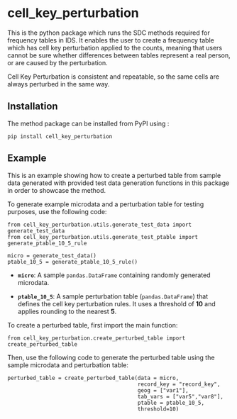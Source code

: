 # cell_key_perturbation

<!-- badges: start -->
<!-- badges: end -->

This is the python package which runs the SDC methods required for 
frequency tables in IDS.
It enables the user to create a frequency table which has cell key
perturbation applied to the counts, meaning that users cannot be sure
whether differences between tables represent a real person, or are
caused by the perturbation.

Cell Key Perturbation is consistent and repeatable, so the same cells
are always perturbed in the same way.


## Installation

The method package can be installed from PyPI using :

```
pip install cell_key_perturbation
```

## Example

This is an example showing how to create a perturbed table from sample data 
generated with provided test data generation functions in this package 
in order to showcase the method.

To generate example microdata and a perturbation table for testing purposes, 
use the following code:

```
from cell_key_perturbation.utils.generate_test_data import generate_test_data
from cell_key_perturbation.utils.generate_test_ptable import generate_ptable_10_5_rule

micro = generate_test_data()
ptable_10_5 = generate_ptable_10_5_rule()
```

- **`micro`**: A sample `pandas.DataFrame` containing randomly generated microdata. 

- **`ptable_10_5`**: A sample perturbation table (`pandas.DataFrame`) that 
defines the cell key perturbation rules. It uses a threshold of **10** and 
applies rounding to the nearest **5**.


To create a perturbed table, first import the main function:

```
from cell_key_perturbation.create_perturbed_table import create_perturbed_table
```

Then, use the following code to generate the perturbed table using the sample microdata and perturbation table:

```
perturbed_table = create_perturbed_table(data = micro,
                                         record_key = "record_key",
                                         geog = ["var1"],
                                         tab_vars = ["var5","var8"],
                                         ptable = ptable_10_5,
                                         threshold=10)
```
